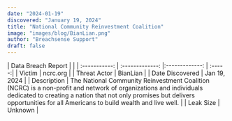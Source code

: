 ```yaml
---
date: "2024-01-19"
discovered: "January 19, 2024"
title: "National Community Reinvestment Coalition"
image: "images/blog/BianLian.png"
author: "Breachsense Support"
draft: false
---
```


| Data Breach Report           |              | 
| :-----------: | :-------------:     |:-------------:    | :-----:|
| Victim      | ncrc.org      | 
| Threat Actor      | BianLian      | 
| Date Discovered      | Jan 19, 2024      | 
| Description      | The National Community Reinvestment Coalition (NCRC) is a non-profit and network of organizations and individuals dedicated to creating a nation that not only promises but delivers opportunities for all Americans to build wealth and live well.      | 
| Leak Size      | Unknown      | 

